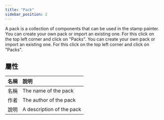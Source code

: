 ```yaml
---
title: "Pack"
sidebar_position: 2
---
```


A pack is a collection of components that can be used in the stamp painter. You can create your own pack or import an existing one. For this click on the top left corner and click on "Packs". You can create your own pack or import an existing one. For this click on the top left corner and click on "Packs".

## 屬性

| 名稱 | 說明                        |
| --:|:------------------------- |
| 名稱 | The name of the pack      |
| 作者 | The author of the pack    |
| 說明 | A description of the pack |
